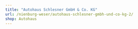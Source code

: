 ```yaml
---
title: "Autohaus Schlesner GmbH & Co. KG"
url: /nienburg-weser/autohaus-schlesner-gmbh-und-co-kg-2/
shop: Autohaus
---
```

